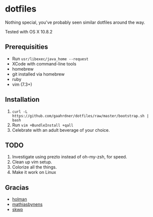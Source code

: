# dotfiles

Nothing special, you've probably seen similar dotfiles around the way.

Tested with OS X 10.8.2

## Prerequisities

* Run `usr/libexec/java_home --request`
* XCode with command-line tools
* homebrew
* git installed via homebrew
* ruby
* vim (7.3+)

## Installation

1. `curl -L https://github.com/gaahrdner/dotfiles/raw/master/bootstrap.sh | bash`
2. Run `vim +BundleInstall +qall`
3. Celebrate with an adult beverage of your choice.

## TODO

1. Investigate using prezto instead of oh-my-zsh, for speed.
2. Clean up vim setup.
3. Colorize all the things.
4. Make it work on Linux

## Gracias

* [holman](https://github.com/holman/dotfiles)
* [mathiasbynens](https://github.com/mathiasbynens/dotfiles)
* [skwp](https://github.com/skwp/dotfiles)
